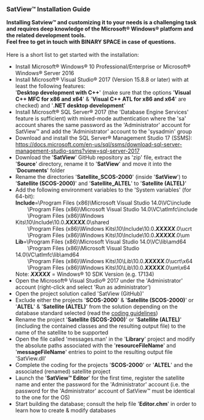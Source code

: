 ### SatView™ Installation Guide<br />
**Installing Satview™ and customizing it to your needs is a challenging task and requires deep knowledge of the Microsoft® Windows® platform and the related development tools.<br />Feel free to get in touch with BINARY SPACE in case of questions.**<br /><br />Here is a short list to get started with the installation:
- Install Microsoft® Windows® 10 Professional/Enterprise or Microsoft® Windows® Server 2016
- Install Microsoft® Visual Studio® 2017 (Version 15.8.8 or later) with at least the following features:<br />'**Desktop development with C++**' (make sure that the options '**Visual C++ MFC for x86 and x64**' & '**Visual C++ ATL for x86 and x64**' are checked) and '**.NET desktop development**'
- Install Microsoft® SQL Server® 2017 (the 'Database Engine Services' feature is sufficient) with mixed-mode authentication where the 'sa' account shares the same password as the 'Administrator' account for SatView™ and add the 'Administrator' account to the 'sysadmin' group
- Download and install the SQL Server® Management Studio 17 (SSMS):<br />https://docs.microsoft.com/en-us/sql/ssms/download-sql-server-management-studio-ssms?view=sql-server-2017
- Download the '**SatView**' GitHub repository as 'zip' file, extract the '**Source**' directory, rename it to '**SatView**' and move it into the '**Documents**' folder
- Rename the directories '**Satellite_SCOS-2000**' (inside '**SatView**') to '**Satellite (SCOS-2000)**' and '**Satellite_ALTEL**' to '**Satellite (ALTEL)**'
- Add the following environment variables to the 'System variables' (for 64-bit):<br />
**Include**=\Program Files (x86)\Microsoft Visual Studio 14.0\VC\include<br />&nbsp;&nbsp;&nbsp;&nbsp;&nbsp;&nbsp;&nbsp;&nbsp;\Program Files (x86)\Microsoft Visual Studio 14.0\VC\atlmfc\include<br />&nbsp;&nbsp;&nbsp;&nbsp;&nbsp;&nbsp;&nbsp;&nbsp;\Program Files (x86)\Windows Kits\10\Include\10.0.***XXXXX***.0\shared<br />&nbsp;&nbsp;&nbsp;&nbsp;&nbsp;&nbsp;&nbsp;&nbsp;\Program Files (x86)\Windows Kits\10\Include\10.0.***XXXXX***.0\ucrt<br />&nbsp;&nbsp;&nbsp;&nbsp;&nbsp;&nbsp;&nbsp;&nbsp;\Program Files (x86)\Windows Kits\10\Include\10.0.***XXXXX***.0\um<br />
**Lib**=\Program Files (x86)\Microsoft Visual Studio 14.0\VC\lib\amd64<br />&nbsp;&nbsp;&nbsp;&nbsp;&nbsp;&nbsp;&nbsp;&nbsp;\Program Files (x86)\Microsoft Visual Studio 14.0\VC\atlmfc\lib\amd64<br />&nbsp;&nbsp;&nbsp;&nbsp;&nbsp;&nbsp;&nbsp;&nbsp;\Program Files (x86)\Windows Kits\10\Lib\10.0.***XXXXX***.0\ucrt\x64<br />&nbsp;&nbsp;&nbsp;&nbsp;&nbsp;&nbsp;&nbsp;&nbsp;\Program Files (x86)\Windows Kits\10\Lib\10.0.***XXXXX***.0\um\x64<br />
Note: ***XXXXX*** = Windows® 10 SDK Version (e.g. 17134)
- Open the Microsoft® Visual Studio® 2017 under the 'Administrator' account (right-click and select 'Run as administrator')
- Open the project solution called 'SatView (GitHub)'
- Exclude either the projects '**SCOS-2000**' & '**Satellite (SCOS-2000)**' or '**ALTEL**' & '**Satellite (ALTEL)**' from the solution  depending on the database standard selected (read the [coding guidelines](Coding.md))
- Rename the project '**Satellite (SCOS-2000)**' or '**Satellite (ALTEL)**' (including the contained classes and the resulting output file) to the name of the satellite to be supported
- Open the file called 'messages.man' in the '**Library**' project and modify the absolute paths associated with the '**resourceFileName**' and '**messageFileName**' entries to point to the resulting output file 'SatView.dll'
- Complete the coding for the projects '**SCOS-2000**' or '**ALTEL**' and the associated (renamed) satellite project
- Launch the '**SatView™ Editor**' for the first time, register the satellite name and enter the password for the 'Administrator' account (i.e. the password for the 'Administrator' account of SatView™ must be identical to the one for the OS)
- Start building the database; consult the help file '**Editor.chm**' in order to learn how to create & modify databases
